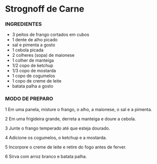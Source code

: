 # Strognoff de Carne
	
	
### INGREDIENTES

-	3 peitos de frango cortados em cubos
-	1 dente de alho picado
- 	sal e pimenta a gosto
-	1 cebola picada
-	2 colheres (sopa) de maionese
-	1 colher de manteiga
-	1/2 copo de ketchup
-	1/3 copo de mostarda
-	1 copo de cogumelos
-	1 copo de creme de leite
-	batata palha a gosto


### MODO DE PREPARO
1	Em uma panela, misture o frango, o alho, a maionese, o sal e a pimenta.

2	Em uma frigideira grande, derreta a manteiga e doure a cebola.

3	Junte o frango temperado até que esteja dourado.

4	Adicione os cogumelos, o ketchup e a mostarda.

5	Incorpore o creme de leite e retire do fogo antes de ferver.

6	Sirva com arroz branco e batata palha.